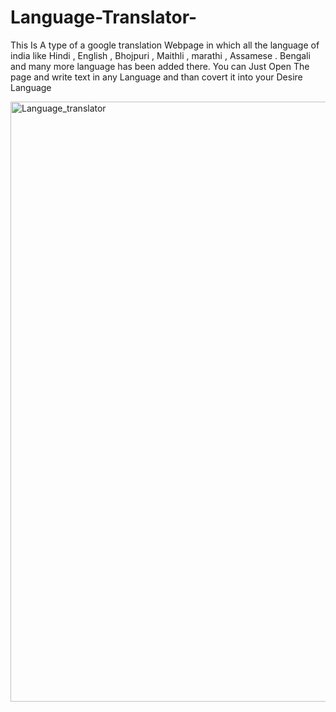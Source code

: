 # Language-Translator-
This Is A type of a google translation Webpage in which all the language of india like Hindi , English , Bhojpuri , Maithli , marathi , Assamese . Bengali  and  many more language has been added there.
 You can Just Open The page and write text in any Language and than covert it into your Desire Language

<img width="960" alt="Language_translator" src="https://github.com/Amrit1255/Language-Translator-/assets/111603720/32ed078d-c075-4033-b025-310f54f0b6cf">
